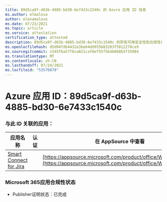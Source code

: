 ```yaml
---
title: 89d5ca9f-d63b-4885-bd30-6e7433c1540c 的 Azure 应用 ID 信息
ms.author: elmalova
author: elenamalova
ms.date: 07/23/2021
ms.topic: article
ms.service: attestation
certification_type: attested
description: 89d5ca9f-d63b-4885-bd30-6e7433c1540c 的所有可用安全性和合规性信息。
ms.openlocfilehash: d5d04fdb4432a3be64dd955683203f5012270ce9
ms.sourcegitcommit: c545fba57f8ca821caf6ef55f5b4b068b5f35984
ms.translationtype: MT
ms.contentlocale: zh-CN
ms.lasthandoff: 07/24/2021
ms.locfileid: "53576878"
---
```

# <a name="azure-app-id-89d5ca9f-d63b-4885-bd30-6e7433c1540c"></a>Azure 应用 ID：89d5ca9f-d63b-4885-bd30-6e7433c1540c


### <a name="apps-associated-with-this-id"></a>与此 ID 关联的应用：
| **应用名称** | **认证** | **在 AppSource 中查看** |
|--------------|---------------|-----------------------|
| [Smart Connect for Jira](https://docs.microsoft.com/microsoft-365-app-certification/forward/WA200002055) |  | [https://appsource.microsoft.com/product/office/WA200002055](https://appsource.microsoft.com/product/office/WA200002055) |

### <a name="microsoft-365-app-compliance-status"></a>Microsoft 365应用合规性状态
- Publisher证明状态：已完成
